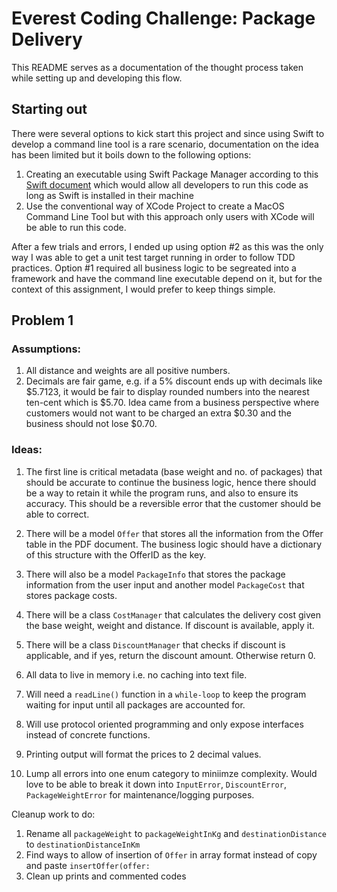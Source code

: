 # Everest Coding Challenge: Package Delivery

This README serves as a documentation of the thought process taken while setting up and developing this flow.


## Starting out

There were several options to kick start this project and since using Swift to develop a command line tool is a rare scenario, documentation on the idea has been limited but it boils down to the following options:

1. Creating an executable using Swift Package Manager according to this [Swift document](https://www.swift.org/getting-started/cli-swiftpm/) which would allow all developers to run this code as long as Swift is installed in their machine
2. Use the conventional way of XCode Project to create a MacOS Command Line Tool but with this approach only users with XCode will be able to run this code.

After a few trials and errors, I ended up using option #2 as this was the only way I was able to get a unit test target running in order to follow TDD practices. Option #1 required all business logic to be segreated into a framework and have the command line executable depend on it, but for the context of this assignment, I would prefer to keep things simple.

## Problem 1

### Assumptions:
 
1. All distance and weights are all positive numbers. 
2. Decimals are fair game, e.g. if a 5% discount ends up with decimals like $5.7123, it would be fair to display rounded numbers into the nearest ten-cent which is $5.70. Idea came from a business perspective where customers would not want to be charged an extra $0.30 and the business should not lose $0.70.

### Ideas:

1. The first line is critical metadata (base weight and no. of packages) that should be accurate to continue the business logic, hence there should be a way to retain it while the program runs, and also to ensure its accuracy. This should be a reversible error that the customer should be able to correct.

2. There will be a model `Offer` that stores all the information from the Offer table in the PDF document. The business logic should have a dictionary of this structure with the OfferID as the key.

3. There will also be a model `PackageInfo` that stores the package information from the user input and another model `PackageCost` that stores package costs.

4. There will be a class `CostManager` that calculates the delivery cost given the base weight, weight and distance. If discount is available, apply it.

5.  There will be a class `DiscountManager` that checks if discount is applicable, and if yes, return the discount amount. Otherwise return 0. 

6.  All data to live in memory i.e. no caching into text file.

7. Will need a `readLine()` function in a `while-loop` to keep the program waiting for input until all packages are accounted for.

8. Will use protocol oriented programming and only expose interfaces instead of concrete functions.

9. Printing output will format the prices to 2 decimal values.

10. Lump all errors into one enum category to miniimze complexity. Would love to be able to break it down into `InputError`, `DiscountError`, `PackageWeightError` for maintenance/logging purposes.


Cleanup work to do:
1. Rename all `packageWeight` to `packageWeightInKg` and `destinationDistance` to `destinationDistanceInKm`
2. Find ways to allow of insertion of `Offer` in array format instead of copy and paste `insertOffer(offer:`
3. Clean up prints and commented codes